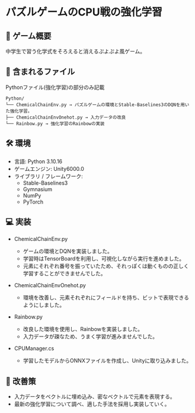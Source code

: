 # パズルゲームのCPU戦の強化学習

## 📖 ゲーム概要
中学生で習う化学式をそろえると消えるぷよぷよ風ゲーム。

## 📁 含まれるファイル
Pythonファイル(強化学習)の部分のみ記載
```
Python/
└── ChemicalChainEnv.py → パズルゲームの環境とStable-Baselines3のDQNを用いた強化学習。
├── ChemicalChainEnvOnehot.py → 入力データの改良
└── Rainbow.py → 強化学習のRainbowの実装
```

## 🛠 環境
- 言語: Python 3.10.16
- ゲームエンジン: Unity6000.0
- ライブラリ / フレームワーク:
  - Stable-Baselines3
  - Gymnasium
  - NumPy
  - PyTorch
 
## 💻 実装
- ChemicalChainEnv.py
  - ゲームの環境とDQNを実装しました。
  - 学習時はTensorBoardを利用し、可視化しながら実行を進めました。
  - 元素にそれぞれ番号を振っていたため、それっぽくは動くものの正しく学習することができませんでした。
    
- ChemicalChainEnvOnehot.py
  - 環境を改善し、元素それぞれにフィールドを持ち、ビットで表現できるようにしました。
    
- Rainbow.py
  - 改良した環境を使用し、Rainbowを実装しました。
  - 入力データが疎なため、うまく学習が進みませんでした。

- CPUManager.cs
  - 学習したモデルからONNXファイルを作成し、Unityに取り込みました。

## 🌱 改善策
- 入力データをベクトルに埋め込み、密なベクトルで元素を表現する。
- 最新の強化学習について調べ、適した手法を採用し実装していく。
